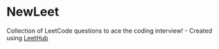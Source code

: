 # NewLeet
Collection of LeetCode questions to ace the coding interview! - Created using [LeetHub](https://github.com/QasimWani/LeetHub)
